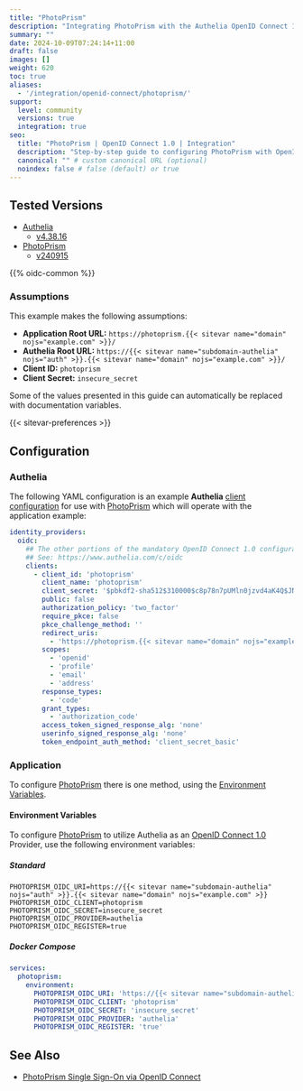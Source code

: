 ```yaml
---
title: "PhotoPrism"
description: "Integrating PhotoPrism with the Authelia OpenID Connect 1.0 Provider."
summary: ""
date: 2024-10-09T07:24:14+11:00
draft: false
images: []
weight: 620
toc: true
aliases:
  - '/integration/openid-connect/photoprism/'
support:
  level: community
  versions: true
  integration: true
seo:
  title: "PhotoPrism | OpenID Connect 1.0 | Integration"
  description: "Step-by-step guide to configuring PhotoPrism with OpenID Connect 1.0 for secure SSO. Enhance your login flow using Authelia’s modern identity management."
  canonical: "" # custom canonical URL (optional)
  noindex: false # false (default) or true
---
```


## Tested Versions

- [Authelia]
  - [v4.38.16](https://github.com/authelia/authelia/releases/tag/v4.38.16)
- [PhotoPrism]
  - [v240915](https://github.com/photoprism/photoprism/releases/tag/240915-e1280b2fb)

{{% oidc-common %}}

### Assumptions

This example makes the following assumptions:

- __Application Root URL:__ `https://photoprism.{{< sitevar name="domain" nojs="example.com" >}}/`
- __Authelia Root URL:__ `https://{{< sitevar name="subdomain-authelia" nojs="auth" >}}.{{< sitevar name="domain" nojs="example.com" >}}/`
- __Client ID:__ `photoprism`
- __Client Secret:__ `insecure_secret`

Some of the values presented in this guide can automatically be replaced with documentation variables.

{{< sitevar-preferences >}}

## Configuration

### Authelia

The following YAML configuration is an example __Authelia__ [client configuration] for use with [PhotoPrism] which will
operate with the application example:

```yaml {title="configuration.yml"}
identity_providers:
  oidc:
    ## The other portions of the mandatory OpenID Connect 1.0 configuration go here.
    ## See: https://www.authelia.com/c/oidc
    clients:
      - client_id: 'photoprism'
        client_name: 'photoprism'
        client_secret: '$pbkdf2-sha512$310000$c8p78n7pUMln0jzvd4aK4Q$JNRBzwAo0ek5qKn50cFzzvE9RXV88h1wJn5KGiHrD0YKtZaR/nCb2CJPOsKaPK0hjf.9yHxzQGZziziccp6Yng'  # The digest of 'insecure_secret'.
        public: false
        authorization_policy: 'two_factor'
        require_pkce: false
        pkce_challenge_method: ''
        redirect_uris:
          - 'https://photoprism.{{< sitevar name="domain" nojs="example.com" >}}/api/v1/oidc/redirect'
        scopes:
          - 'openid'
          - 'profile'
          - 'email'
          - 'address'
        response_types:
          - 'code'
        grant_types:
          - 'authorization_code'
        access_token_signed_response_alg: 'none'
        userinfo_signed_response_alg: 'none'
        token_endpoint_auth_method: 'client_secret_basic'
```

### Application

To configure [PhotoPrism] there is one method, using the [Environment Variables](#environment-variables).

#### Environment Variables

To configure [PhotoPrism] to utilize Authelia as an [OpenID Connect 1.0] Provider, use the following environment variables:

##### Standard

```shell {title=".env"}
PHOTOPRISM_OIDC_URI=https://{{< sitevar name="subdomain-authelia" nojs="auth" >}}.{{< sitevar name="domain" nojs="example.com" >}}
PHOTOPRISM_OIDC_CLIENT=photoprism
PHOTOPRISM_OIDC_SECRET=insecure_secret
PHOTOPRISM_OIDC_PROVIDER=authelia
PHOTOPRISM_OIDC_REGISTER=true
```

##### Docker Compose

```yaml {title="compose.yml"}
services:
  photoprism:
    environment:
      PHOTOPRISM_OIDC_URI: 'https://{{< sitevar name="subdomain-authelia" nojs="auth" >}}.{{< sitevar name="domain" nojs="example.com" >}}'
      PHOTOPRISM_OIDC_CLIENT: 'photoprism'
      PHOTOPRISM_OIDC_SECRET: 'insecure_secret'
      PHOTOPRISM_OIDC_PROVIDER: 'authelia'
      PHOTOPRISM_OIDC_REGISTER: 'true'
```

## See Also

- [PhotoPrism Single Sign-On via OpenID Connect](https://docs.photoprism.app/getting-started/advanced/openid-connect/)

[PhotoPrism]: https://photoprism.app/
[Authelia]: https://www.authelia.com
[OpenID Connect 1.0]: ../../../openid-connect/introduction.md
[client configuration]: ../../../../configuration/identity-providers/openid-connect/clients.md
